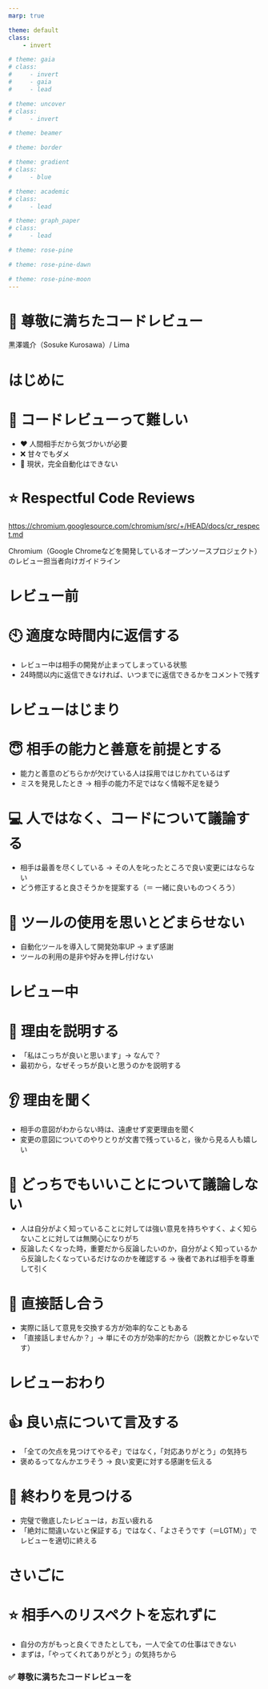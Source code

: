 ```yaml
---
marp: true

theme: default
class: 
    - invert

# theme: gaia
# class:
#     - invert
#     - gaia
#     - lead

# theme: uncover
# class:
#     - invert

# theme: beamer

# theme: border

# theme: gradient
# class:
#     - blue

# theme: academic
# class:
#     - lead

# theme: graph_paper
# class:
#     - lead

# theme: rose-pine

# theme: rose-pine-dawn

# theme: rose-pine-moon
---
```


<!-- headingDivider: 1 -->
<!-- size: 16:9 -->
<!-- paginate: true -->
<!-- math: katex -->

# :revolving_hearts: 尊敬に満ちたコードレビュー

黒澤颯介（Sosuke Kurosawa）/ Lima

# はじめに

# :thinking: コードレビューって難しい

- :heart: 人間相手だから気づかいが必要
- :x: 甘々でもダメ
- :small_red_triangle: 現状，完全自動化はできない

# :star: Respectful Code Reviews

<https://chromium.googlesource.com/chromium/src/+/HEAD/docs/cr_respect.md>

Chromium（Google Chromeなどを開発しているオープンソースプロジェクト）のレビュー担当者向けガイドライン

# レビュー前

# :clock10: 適度な時間内に返信する

- レビュー中は相手の開発が止まってしまっている状態
- 24時間以内に返信できなければ、いつまでに返信できるかをコメントで残す

# レビューはじまり

# :innocent: 相手の能力と善意を前提とする

- 能力と善意のどちらかが欠けている人は採用ではじかれているはず
- ミスを発見したとき → 相手の能力不足ではなく情報不足を疑う

# :computer: 人ではなく、コードについて議論する

- 相手は最善を尽くしている → その人を叱ったところで良い変更にはならない
- どう修正すると良さそうかを提案する（＝ 一緒に良いものつくろう）

# :flashlight: ツールの使用を思いとどまらせない

- 自動化ツールを導入して開発効率UP → まず感謝
- ツールの利用の是非や好みを押し付けない

# レビュー中

# :information_desk_person: 理由を説明する

- 「私はこっちが良いと思います」→ なんで？
- 最初から，なぜそっちが良いと思うのかを説明する

# :ear: 理由を聞く

- 相手の意図がわからない時は、遠慮せず変更理由を聞く
- 変更の意図についてのやりとりが文書で残っていると，後から見る人も嬉しい

# :speak_no_evil: どっちでもいいことについて議論しない

- 人は自分がよく知っていることに対しては強い意見を持ちやすく、よく知らないことに対しては無関心になりがち
- 反論したくなった時，重要だから反論したいのか，自分がよく知っているから反論したくなっているだけなのかを確認する → 後者であれば相手を尊重して引く

# :speech_balloon: 直接話し合う

- 実際に話して意見を交換する方が効率的なこともある
- 「直接話しませんか？」→ 単にその方が効率的だから（説教とかじゃないです）

# レビューおわり

# :thumbsup: 良い点について言及する

- 「全ての欠点を見つけてやるぞ」ではなく，「対応ありがとう」の気持ち
- 褒めるってなんかエラそう → 良い変更に対する感謝を伝える

# :pushpin: 終わりを見つける

- 完璧で徹底したレビューは，お互い疲れる
- 「絶対に間違いないと保証する」ではなく、「よさそうです（＝LGTM）」でレビューを適切に終える

# さいごに

# :star: 相手へのリスペクトを忘れずに

- 自分の方がもっと良くできたとしても，一人で全ての仕事はできない
- まずは，「やってくれてありがとう」の気持ちから

### :white_check_mark: 尊敬に満ちたコードレビューを
